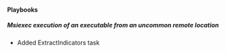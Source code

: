 
#### Playbooks

##### Msiexec execution of an executable from an uncommon remote location

- Added ExtractIndicators task 
